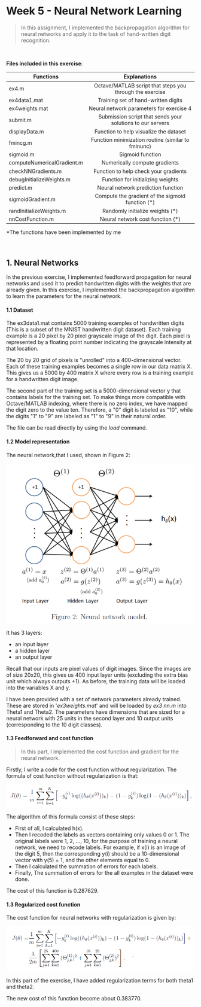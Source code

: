 # Week 5 - Neural Network Learning

>In this assignment, I implemented the backpropagation algorithm for neural
networks and apply it to the task of hand-written digit recognition.

<br/>

**Files included in this exercise**:

| Functions        | Explanations           |
| ---------------- |:----------------------:|
|ex4.m | Octave/MATLAB script that steps you through the exercise
|ex4data1.mat | Training set of hand-written digits
|ex4weights.mat | Neural network parameters for exercise 4
|submit.m | Submission script that sends your solutions to our servers
|displayData.m | Function to help visualize the dataset
|fmincg.m | Function minimization routine (similar to fminunc)
|sigmoid.m | Sigmoid function
|computeNumericalGradient.m | Numerically compute gradients
|checkNNGradients.m | Function to help check your gradients
|debugInitializeWeights.m | Function for initializing weights
|predict.m | Neural network prediction function
| sigmoidGradient.m | Compute the gradient of the sigmoid function (*)
| randInitializeWeights.m | Randomly initialize weights (*)
| nnCostFunction.m | Neural network cost function (*)

*The functions have been implemented by me

<br>

<h2>1. Neural Networks</h2>

In the previous exercise, I implemented feedforward propagation for neural networks and used it to predict handwritten digits with the weights that are already given. In this exercise, I implemented the backpropagation algorithm
to learn the parameters for the neural network.

<h4>1.1 Dataset</h4>

The ex3data1.mat contains 5000 training examples of handwritten digits (This is a subset of the MNIST handwritten digit dataset). Each training example is a 20 pixel by 20 pixel grayscale image of the digit. Each pixel is represented by a floating point number indicating the grayscale intensity at that location. 

The 20 by 20 grid of pixels is "unrolled" into a 400-dimensional vector. Each of these training examples becomes a single row in our data matrix X. This gives us a 5000 by 400 matrix X where every row is a training example for a handwritten digit image.

The second part of the training set is a 5000-dimensional vector y that contains labels for the training set. To make things more compatible with Octave/MATLAB indexing, where there is no zero index, we have mapped the digit zero to the value ten. Therefore, a "0" digit is labeled as "10", while the digits "1" to "9" are labeled as "1" to "9" in their natural order.

The file can be read directly by using the _load_ command.
<br>

<h4>1.2 Model representation</h4>

The neural network,that I used, shown in Figure 2:

![alt text](figure-2.PNG "Figure-2")

It has 3 layers: 
* an input layer 
* a hidden layer
* an output layer 

Recall that our inputs are pixel values of
digit images. Since the images are of size 20x20, this gives us 400 input layer
units (excluding the extra bias unit which always outputs +1). As before,
the training data will be loaded into the variables X and y.

I have been provided with a set of network parameters
already trained. These are stored in '_ex3weights.mat_' and will be
loaded by _ex3 nn.m_ into Theta1 and Theta2. The parameters have dimensions
that are sized for a neural network with 25 units in the second layer and 10
output units (corresponding to the 10 digit classes).

<h4>1.3 Feedforward and cost function </h4>

> In this part, I implemented the cost function and gradient for the neural network.

Firstly, I write a code for the cost function without regularization. The formula of cost function without regularization is that:

![alt text](cost-function-without-regularization.PNG "cost-function-without-regularization")

The algorithm of this formula consist of these steps: 

* First of all, I calculated h(x). 
* Then I recoded the labels as vectors containing only values 0 or 1. The original labels were 1, 2, ..., 10, for the purpose of training a neural network, we need to recode labels. For example, if x(i) is an image of the digit 5, then the corresponding y(i) should be a 10-dimensional vector with y(5) = 1, and the other elements equal to 0.
* Then I calculated the summation of errors for each labels.
* Finally, The summation of errors for the all examples in the dataset were done.

The cost of this function is 0.287629.

<h4>1.3 Regularized cost function</h4>

The cost function for neural networks with regularization is given by:

![alt text](cost-function-with-regularization.PNG "cost-function-with-regularization")

In this part of the exercise, I have added regularization terms for both theta1 and theta2.

The new cost of this function become about 0.383770.